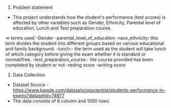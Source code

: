 1) Problem statement
- This project understands how the student's performance (test scores) is affected by other variables such as Gender, Ethnicity, Parental level of education, Lunch and Test preparation course.

=> terms used
-Gender
-parental_level_of_education
-race_ethnicity: this term divides the student into different groups based on various educational and family background.
-lunch:- the term used as the student will take lunch of which category before giving the exam whether it is standard or normal/free.
-test_preparation_course:- the course provided has been completed by student or not
-reding score
-writing score

2) Data Collection
- Dataset Source - https://www.kaggle.com/datasets/spscientist/students-performance-in-exams?datasetId=74977
- The data consists of 8 column and 1000 rows.